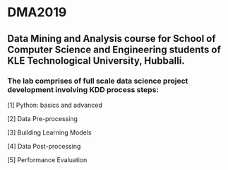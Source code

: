 # DMA2019

## Data Mining and Analysis course for School of Computer Science and Engineering students of KLE Technological University, Hubballi.


### The lab comprises of full scale data science project development involving KDD process steps:

[1] Python: basics and advanced 

[2] Data Pre-processing

[3] Building Learning Models

[4] Data Post-processing

[5] Performance Evaluation

